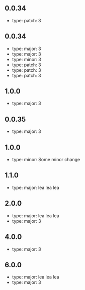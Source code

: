 

## 0.0.34

- type: patch: 3 


## 0.0.34

- type: major: 3 
- type: major: 3 
- type: minor: 3 
- type: patch: 3 
- type: patch: 3 
- type: patch: 3 


## 1.0.0

- type: major: 3 


## 0.0.35

- type: major: 3 


## 1.0.0

- type: minor: Some minor change


## 1.1.0

- type: major: lea lea lea 


## 2.0.0

- type: major: lea lea lea 
- type: major: 3 


## 4.0.0

- type: major: 3 


## 6.0.0

- type: major: lea lea lea 
- type: major: 3 

